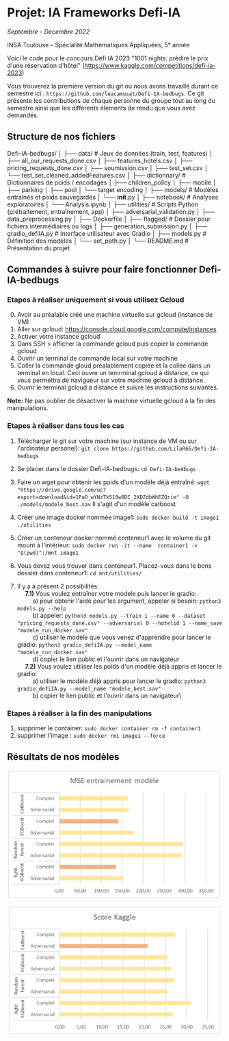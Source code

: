 # Projet: IA Frameworks Defi-IA

*Septembre - Décembre 2022*

INSA Toulouse – Spécialité Mathématiques Appliquées, 5ᵉ année

Voici le code pour le concours Defi IA 2023 "1001 nights: prédire le prix d'une réservation d'hôtel" (https://www.kaggle.com/competitions/defi-ia-2023)

Vous trouverez la première version du git où nous avons travaillé durant ce semestre ici : ``https://github.com/leacamusat/Defi-IA-bedbugs``. Ce git présente les contributions de chaque personne du groupe tout au long du semestre ainsi que les différents élements de rendu que vous avez demandés. 

## Structure de nos fichiers

Defi-IA-bedbugs/
│
├── data/                          # Jeux de données (train, test, features)
│   ├── all_our_requests_done.csv
│   ├── features_hotels.csv
│   ├── pricing_requests_done.csv
│   ├── soumission.csv
│   ├── test_set.csv
│   └── test_set_cleaned_addedFeatures.csv
│
├── dictionnary/                  # Dictionnaires de poids / encodages
│   ├── children_policy
│   ├── mobile
│   ├── parking
│   ├── pool
│   └── target encoding
│
├── models/                       # Modèles entraînés et poids sauvegardés
│   └── __init__.py
│
├── notebook/                     # Analyses exploratoires
│   └── Analysis.ipynb
│
├── utilities/                    # Scripts Python (prétraitement, entraînement, app)
│   ├── adversarial_validation.py
│   ├── data_preprocessing.py
│   ├── Dockerfile
│   ├── flagged/                  # Dossier pour fichiers intermédiaires ou logs
│   ├── generation_submission.py
│   ├── gradio_defiIA.py          # Interface utilisateur avec Gradio
│   ├── models.py                 # Définition des modèles
│   └── set_path.py
│
└── README.md                     # Présentation du projet



## __Commandes à suivre pour faire fonctionner Defi-IA-bedbugs__

### Etapes à réaliser uniquement si vous utilisez Gcloud 
0) Avoir au préalable créé une machine virtuelle sur gcloud (instance de VM)
1) Aller sur gcloud: https://console.cloud.google.com/compute/instances
2) Activer votre instance gcloud
3) Dans SSH > afficher la commande gcloud puis copier la commande gcloud
4) Ouvrir un terminal de commande local sur votre machine
5) Coller la commande gloud préalablement copiée et la collée dans un terminal en local.
   Ceci ouvre un temrminal gcloud à distance, ce qui vous permettra de navigueur sur votre machine gcloud à distance.
6) Ouvrir le terminal gcloud à distance et suivre les instructions suivantes.

**Note:** Ne pas oublier de désactiver la machine virtuelle gcloud à la fin des manipulations.

 ### Etapes à réaliser dans tous les cas
 
1) Télécharger le git sur votre machine (sur instance de VM ou sur l'ordinateur personel): `git clone https://github.com/LilaR66/Defi-IA-bedbugs`
2) Se placer dans le dossier Defi-IA-bedbugs: `cd Defi-IA-bedbugs`
3) Faire un wget pour obtenir les poids d'un modèle déjà entraîné: 
   `wget "https://drive.google.com/uc?export=download&id=1PaO_wYNzTk518w8DC_2XDZdbWhEZQrim" -O ./models/modele_best.sav`  Il s'agit d'un modèle catboost
4) Créer une image docker nommée image1: `sudo docker build -t image1 ./utilities`
5) Créer un conteneur  docker nommé conteneur1 avec le volume du git mount à l'intérieur: `sudo docker run -it --name  container1 -v "$(pwd)":/mnt image1`
6) Vous devez vous trouver dans conteneur1. Placez-vous dans le bons dossier dans conteneur1: `cd mnt/utilities/`

7) Il y a à présent 2 possibilités: \
  &emsp;  **7.1)** Vous voulez entraîner votre modele puis lancer le gradio: \
  &emsp; &emsp;      a) pour obtenir l'aide pour les argument, appeler si besoin: `python3 models.py --help` </br>
  &emsp; &emsp;      b) appeler: `python3 models.py --train 1 --name 0 --dataset "pricing_requests_done.csv" --adversarial 0 --hotelid 1 --name_save "modele_run_docker.sav"` \
  &emsp; &emsp;      c) utiliser le modèle que vous venez d'apprendre pour lancer le gradio: `python3 gradio_defiIA.py --model_name "modele_run_docker.sav"` \
  &emsp; &emsp;      d) copier le lien public et l'ouvrir dans un navigateur \
  &emsp;  **7.2)** Vous voulez utiliser les poids d'un modèle déjà appris et lancer le gradio:\
  &emsp; &emsp;      a) utiliser le modèle déjà appris pour lancer le gradio: `python3 gradio_defiIA.py --model_name "modele_best.sav"`\
  &emsp; &emsp;      b) copier le lien public et l'ouvrir dans un navigateur\


 ### Etapes à réaliser à la fin des manipulations
1) supprimer le container: `sudo docker container rm -f container1` 
2) supprimer l'image : `sudo docker rmi image1 --force`

## Résultats de nos modèles 

![](models/mse.png)

![](models/kaggle.png)
